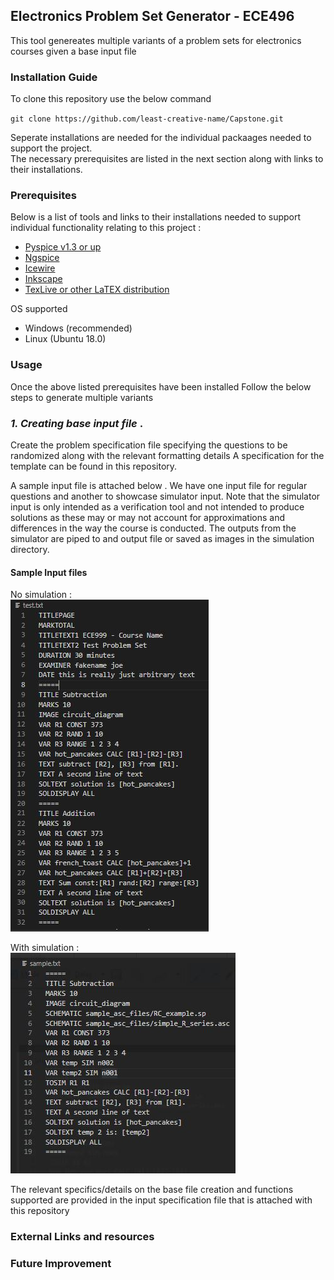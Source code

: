 ## Electronics Problem Set Generator - ECE496
This tool genereates multiple variants of a problem sets for electronics courses given a base input file 

### Installation Guide 
To clone this repository use the below command 

`git clone https://github.com/least-creative-name/Capstone.git`

Seperate installations are needed for the individual packaages needed to support the project.<br />
The necessary prerequisites are listed in the next section along with links to their installations. 

### Prerequisites 
Below is a list of tools and links to their installations needed to support individual functionality relating to this project :  
* [Pyspice v1.3 or up](https://pyspice.fabrice-salvaire.fr/releases/v1.3/)
* [Ngspice](http://ngspice.sourceforge.net/docs.html)
* [Icewire](https://icewire.ca/)
* [Inkscape](https://inkscape.org/)  
* [TexLive or other LaTEX distribution](https://www.tug.org/texlive/)

OS supported
* Windows (recommended)
* Linux (Ubuntu 18.0)
### Usage
Once the above listed prerequisites have been installed Follow the below steps to generate multiple variants 

### _1. Creating base input file_ .
Create the problem specification file specifying the questions to be randomized along with the relevant formatting details
A specification for the template can be found in this repository. 

A sample input file is attached below . We have one input file for regular questions and another to showcase simulator input.
Note that the simulator input is only intended as a verification tool and not intended to produce solutions as these may or may not 
account for approximations and differences in the way the course is conducted. The outputs from the simulator are piped to and output file 
or saved as images in the simulation directory.

#### Sample Input files  
No simulation : <br />
![Without simulation](https://github.com/least-creative-name/Capstone/blob/main/Readme_img_02.JPG?raw=true)

With simulation : <br />
![With simulation](https://github.com/least-creative-name/Capstone/blob/main/Readme_img_01.JPG?raw=true)

The relevant specifics/details on the base file creation and functions supported are provided in the input specification file 
that is attached with this repository

### External Links and resources 

### Future Improvement 
